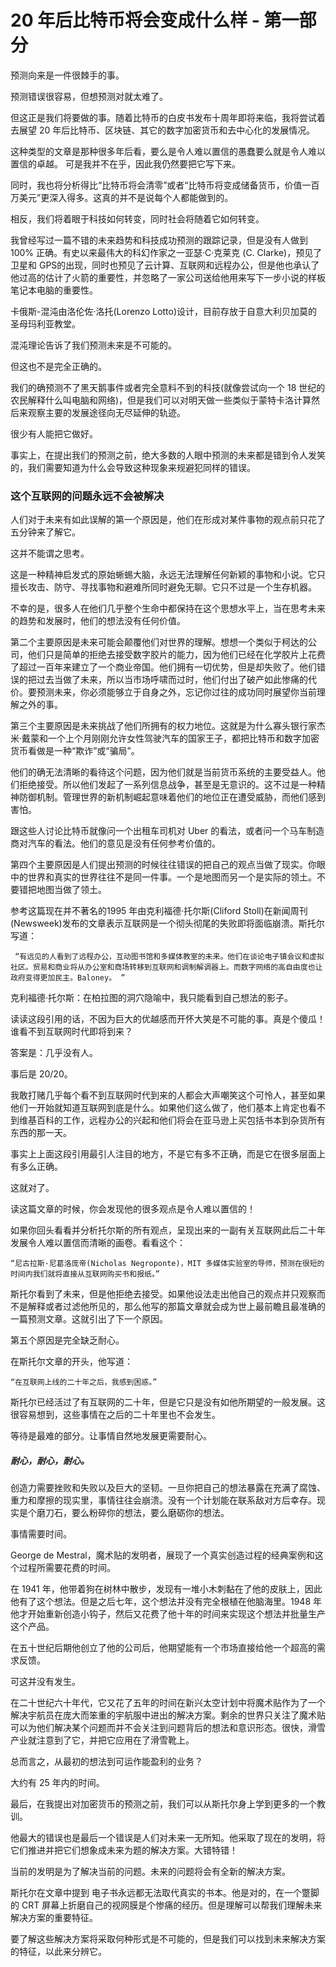 # 20 年后比特币将会变成什么样 - 第一部分


预测向来是一件很棘手的事。

预测错误很容易，但想预测对就太难了。

但这正是我们将要做的事。随着比特币的白皮书发布十周年即将来临，我将尝试着去展望 20 年后比特币、区块链、其它的数字加密货币和去中心化的发展情况。


这种类型的文章是那种很多年后看，要么是令人难以置信的愚蠢要么就是令人难以置信的卓越。
可是我并不在乎，因此我仍然要把它写下来。

同时，我也将分析得比“比特币将会清零”或者“比特币将变成储备货币，价值一百万美元”更深入得多。这真的并不是说每个人都能做到的。

相反，我们将着眼于科技如何转变，同时社会将随着它如何转变。

我曾经写过一篇不错的未来趋势和科技成功预测的跟踪记录，但是没有人做到 100% 正确。有史以来最伟大的科幻作家之一亚瑟·C·克莱克 (C. Clarke)，预见了卫星和 GPS的出现，同时也预见了云计算、互联网和远程办公，但是他也承认了他过高的估计了火箭的重要性，并忽略了一家公司送给他用来写下一步小说的样板笔记本电脑的重要性。


卡俄斯-混沌由洛伦佐·洛托(Lorenzo Lotto)设计，目前存放于自意大利贝加莫的圣母玛利亚教堂。

混沌理论告诉了我们预测未来是不可能的。

但这也不是完全正确的。

我们的确预测不了黑天鹅事件或者完全意料不到的科技(就像尝试向一个 18 世纪的农民解释什么叫电脑和网络)，但是我们可以对明天做一些类似于蒙特卡洛计算然后来观察主要的发展途径向无尽延伸的轨迹。

很少有人能把它做好。

事实上，在提出我们的预测之前，绝大多数的人眼中预测的未来都是错到令人发笑的，我们需要知道为什么会导致这种现象来规避犯同样的错误。


###  这个互联网的问题永远不会被解决

人们对于未来有如此误解的第一个原因是，他们在形成对某件事物的观点前只花了五分钟来了解它。

这并不能谓之思考。


这是一种精神启发式的原始蜥蜴大脑，永远无法理解任何新颖的事物和小说。它只擅长攻击、防守、寻找事物和避难所同时避免无聊。它只不过是一个生存机器。

不幸的是，很多人在他们几乎整个生命中都保持在这个思想水平上，当在思考未来的趋势和发展时，他们的想法没有任何价值。

第二个主要原因是未来可能会颠覆他们对世界的理解。想想一个类似于柯达的公司，他们只是简单的拒绝去接受数字胶片的能力，因为他们已经在化学胶片上花费了超过一百年来建立了一个商业帝国。他们拥有一切优势，但是却失败了。他们错误的把过去当做了未来，所以当市场呼啸而过时，他们付出了破产如此惨痛的代价。要预测未来，你必须能够立于自身之外，忘记你过往的成功同时展望你当前理解之外的事。

第三个主要原因是未来挑战了他们所拥有的权力地位。这就是为什么寡头银行家杰米·戴蒙和一个上个月刚刚允许女性驾驶汽车的国家王子，都把比特币和数字加密货币看做是一种“欺诈”或“骗局”。

他们的确无法清晰的看待这个问题，因为他们就是当前货币系统的主要受益人。他们拒绝接受。所以他们发起了一系列信息战争，甚至是无意识的。这不过是一种精神防御机制。管理世界的新机制崛起意味着他们的地位正在遭受威胁，而他们感到害怕。

跟这些人讨论比特币就像问一个出租车司机对 Uber 的看法，或者问一个马车制造商对汽车的看法。他们的意见是没有任何参考价值的。

第四个主要原因是人们提出预测的时候往往错误的把自己的观点当做了现实。你眼中的世界和真实的世界往往不是同一件事。一个是地图而另一个是实际的领土。不要错把地图当做了领土。

参考这篇现在并不著名的1995 年由克利福德·托尔斯(Cliford Stoll)在新闻周刊(Newsweek)发布的文章表示互联网是一个彻头彻尾的失败即将面临崩溃。斯托尔写道：

     “有远见的人看到了远程办公，互动图书馆和多媒体教室的未来。他们在谈论电子镇会议和虚拟社区。贸易和商业将从办公室和商场转移到互联网和调制解调器上。而数字网络的高自由度也让政府变得更加民主。Baloney。 ”

克利福德·托尔斯：在柏拉图的洞穴隐喻中，我只能看到自己想法的影子。

读读这段引用的话，不因为巨大的优越感而开怀大笑是不可能的事。真是个傻瓜！谁看不到互联网时代即将到来？

答案是：几乎没有人。

事后是 20/20。

我敢打赌几乎每个看不到互联网时代到来的人都会大声嘲笑这个可怜人，甚至如果他们一开始就知道互联网到底是什么。如果他们这么做了，他们基本上肯定也看不到维基百科的工作，远程办公的兴起和他们将会在亚马逊上买包括书本到杂货所有东西的那一天。

事实上上面这段引用最引人注目的地方，不是它有多不正确，而是它在很多层面上有多么正确。

这就对了。

读这篇文章的时候，你会发现他的很多观点是令人难以置信的！

如果你回头看看并分析托尔斯的所有观点，呈现出来的一副有关互联网此后二十年发展令人难以置信而清晰的画卷。看看这个：

    “尼古拉斯·尼葛洛庞帝(Nicholas Negroponte)，MIT 多媒体实验室的导师，预测在很短的时间内我们就将直接从互联网购买书和报纸。”

斯托尔看到了未来，但是他拒绝去接受。如果他设法走出他自己的观点并只观察而不是解释或者过滤他所见的，那么他写的那篇文章就会成为世上最前瞻且最准确的一篇预测文章。这就引出了下一个原因。

第五个原因是完全缺乏耐心。

在斯托尔文章的开头，他写道：

    “在互联网上线的二十年之后，我感到困惑。”


斯托尔已经活过了有互联网的二十年，但是它只是没有如他所期望的一般发展。这很容易想到，这些事情在之后的二十年里也不会发生。

等待是最难的部分。让事情自然地发展更需要耐心。

##### 耐心，耐心，耐心。

创造力需要挫败和失败以及巨大的坚韧。一旦你把自己的想法暴露在充满了腐蚀、重力和摩擦的现实里，事情往往会崩溃。没有一个计划能在联系敌对方后幸存。现实是个磨刀石，要么粉碎你的想法，要么磨砺你的想法。

事情需要时间。

George de Mestral，魔术贴的发明者，展现了一个真实创造过程的经典案例和这个过程所需要花费的时间。

在 1941 年，他带着狗在树林中散步，发现有一堆小木刺黏在了他的皮肤上，因此他有了这个想法。但是之后七年，这个想法并没有完全根植在他脑海里。1948 年他才开始重新创造小钩子，然后又花费了他十年的时间来实现这个想法并批量生产这个产品。

在五十世纪后期他创立了他的公司后，他期望能有一个市场直接给他一个超高的需求反馈。

可这并没有发生。

在二十世纪六十年代，它又花了五年的时间在新兴太空计划中将魔术贴作为了一个解决宇航员在庞大而笨重的宇航服中进出的解决方案。剩余的世界只关注了魔术贴可以为他们解决某个问题而并不会关注到问题背后的想法和意识形态。很快，滑雪产业就注意到了它，并把它应用在了滑雪靴上。 

总而言之，从最初的想法到可运作能盈利的业务？

大约有 25 年内的时间。

最后，在我提出对加密货币的预测之前，我们可以从斯托尔身上学到更多的一个教训。

他最大的错误也是最后一个错误是人们对未来一无所知。他采取了现在的发明，将它们推进并把它们想象成未来为题的解决方案。大错特错！

当前的发明是为了解决当前的问题。未来的问题将会有全新的解决方案。

斯托尔在文章中提到 电子书永远都无法取代真实的书本。他是对的，在一个蹩脚的 CRT 屏幕上折磨自己的视网膜是个惨痛的经历。但是理解可以帮我们理解未来解决方案的重要特征。

要了解这些解决方案将采取何种形式是不可能的，但是我们可以找到未来解决方案的特征，以此来分辨它。
